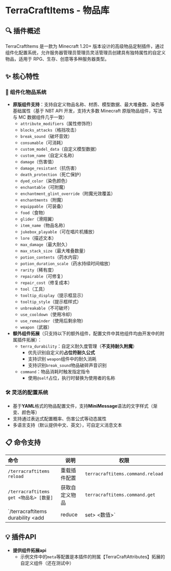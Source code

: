 # TerraCraftItems - 物品库

## 🔍 插件概述
TerraCraftItems 是一款为 Minecraft 1.20+ 版本设计的高级物品定制插件，通过组件化配置系统，允许服务器管理员管理员灵活管理员创建具有独特属性的自定义物品，适用于 RPG、生存、创意等多种服务器类型。

## ✨ 核心特性

### 🔧 组件化物品系统
- **原版组件支持**：支持自定义物品名称、材质、模型数据、最大堆叠数、染色等基础属性（基于 NBT API 开发，支持大多数 Minecraft 原版物品组件，写法与 MC 数据组件几乎一致）
    - `attribute_modifiers`（属性修饰符）
    - `blocks_attacks`（格挡攻击）
    - `break_sound`（破坏音效）
    - `consumable`（可消耗）
    - `custom_model_data`（自定义模型数据）
    - `custom_name`（自定义名称）
    - `damage`（伤害值）
    - `damage_resistant`（抗伤害）
    - `death_protection`（死亡保护）
    - `dyed_color`（染色颜色）
    - `enchantable`（可附魔）
    - `enchantment_glint_override`（附魔光效覆盖）
    - `enchantments`（附魔）
    - `equippable`（可装备）
    - `food`（食物）
    - `glider`（滑翔翼）
    - `item_name`（物品名称）
    - `jukebox_playable`（可在唱片机播放）
    - `lore`（描述文本）
    - `max_damage`（最大耐久）
    - `max_stack_size`（最大堆叠数量）
    - `potion_contents`（药水内容）
    - `potion_duration_scale`（药水持续时间缩放）
    - `rarity`（稀有度）
    - `repairable`（可修复）
    - `repair_cost`（修复成本）
    - `tool`（工具）
    - `tooltip_display`（提示框显示）
    - `tooltip_style`（提示框样式）
    - `unbreakable`（不可破坏）
    - `use_cooldown`（使用冷却）
    - `use_remainder`（使用后剩余物）
    - `weapon`（武器）
- **额外组件拓展**（只支持以下的额外组件，配置文件中其他组件均由开发中的附属插件拓展）：
  - `terra_durability`：自定义耐久度管理（**不支持耐久附魔**）
      - 优先识别自定义的**占位符耐久公式**
      - 支持识别 `weapon`组件中的耐久消耗
      - 支持识别`break_sound`物品破碎声音识别
  - `command`：物品消耗时触发指定指令
      - 使用`@self`占位，执行时替换为使用者的名称

### 🛠️ 灵活的配置系统
- 基于**YAML**格式的物品配置文件，支持**MiniMessage**语法的文字样式（渐变、颜色等）
- 支持通过表达式配置概率、伤害公式等动态属性
- 多语言支持（默认提供中文、英文），可自定义消息文本

## 📋 命令支持
| 命令                                                  | 说明           | 权限                             |
| :---------------------------------------------------- | -------------- | -------------------------------- |
| `/terracraftitems reload`                             | 重载插件配置   | `terracraftitems.command.reload` |
| `/terracraftitems get <物品名> [数量]`                | 获取自定义物品 | `terracraftitems.command.get`    |
| `/terracraftitems durability <add|reduce|set> <数值>` | 调整物品耐久度 | `terracraftitems.command`        |

## 💡 插件API
- **提供组件拓展api**
    - 示例文件中的`meta`等配置是本插件的附属【TerraCraftAttributes】拓展的自定义组件（还在测试中）